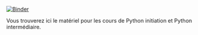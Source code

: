 [![Binder](https://mybinder.org/badge_logo.svg)](https://mybinder.org/v2/gh/Quriosity129/cours_python_initialisation_intermediaire/HEAD)

Vous trouverez ici le matériel pour les cours de Python initiation et Python intermédiaire.